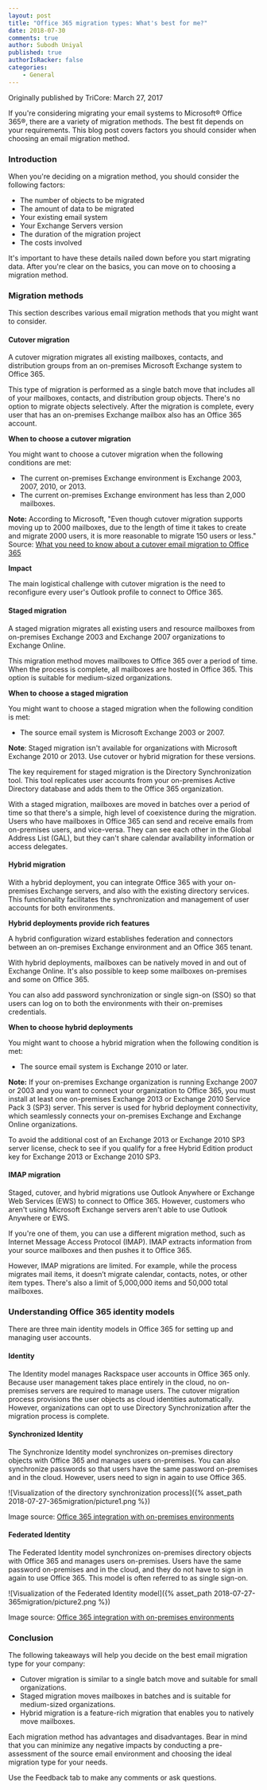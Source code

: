 ```yaml
---
layout: post
title: "Office 365 migration types: What's best for me?"
date: 2018-07-30
comments: true
author: Subodh Uniyal
published: true
authorIsRacker: false
categories:
    - General
---
```


Originally published by TriCore: March 27, 2017

If you're considering migrating your email systems to Microsoft&reg; Office
365&reg;, there are a variety of migration methods. The best fit depends on
your requirements. This blog post covers factors you should consider when
choosing an email migration method.

<!--more-->

### Introduction

When you're deciding on a migration method, you should consider the following
factors:

- The number of objects to be migrated
- The amount of data to be migrated
- Your existing email system
- Your Exchange Servers version
- The duration of the migration project
- The costs involved

It's important to have these details nailed down before you start migrating
data. After you're clear on the basics, you can move on to choosing a migration
method.

### Migration methods

This section describes various email migration methods that you might want to
consider.

#### Cutover migration

A cutover migration migrates all existing mailboxes, contacts, and
distribution groups from an on-premises Microsoft Exchange system to Office
365.

This type of migration is performed as a single batch move that includes all
of your mailboxes, contacts, and distribution group objects. There's no option
to migrate objects selectively. After the migration is complete, every user
that has an on-premises Exchange mailbox also has an Office 365 account.

**When to choose a cutover migration**

You might want to choose a cutover migration when the following conditions are
met:

- The current on-premises Exchange environment is Exchange 2003, 2007, 2010, or
  2013.
- The current on-premises Exchange environment has less than 2,000 mailboxes.

**Note:** According to Microsoft, "Even though cutover migration supports
moving up to 2000 mailboxes, due to the length of time it takes to create and
migrate 2000 users, it is more reasonable to migrate 150 users or less."
Source: [What you need to know about a cutover email migration to Office
365](https://support.office.com/en-us/article/what-you-need-to-know-about-a-cutover-email-migration-to-office-365-961978ef-f434-472d-a811-1801733869da)

**Impact**

The main logistical challenge with cutover migration is the need to
reconfigure every user's Outlook profile to connect to Office 365.

#### Staged migration

A staged migration migrates all existing users and resource mailboxes from
on-premises Exchange 2003 and Exchange 2007 organizations to Exchange Online.

This migration method moves mailboxes to Office 365 over a period of time.
When the process is complete, all mailboxes are hosted in Office 365. This
option is suitable for medium-sized organizations.

**When to choose a staged migration**

You might want to choose a staged migration when the following condition is
met:

- The source email system is Microsoft Exchange 2003 or 2007.

**Note**: Staged migration isn't available for organizations with Microsoft
Exchange 2010 or 2013. Use cutover or hybrid migration for these versions.

The key requirement for staged migration is the Directory Synchronization
tool. This tool replicates user accounts from your on-premises Active
Directory database and adds them to the Office 365 organization.

With a staged migration, mailboxes are moved in batches over a period of time
so that there's a simple, high level of coexistence during the migration.
Users who have mailboxes in Office 365 can send and receive emails from
on-premises users, and vice-versa. They can see each other in the Global
Address List (GAL), but they can't share calendar availability information or
access delegates.

#### Hybrid migration

With a hybrid deployment, you can integrate Office 365 with your on-premises
Exchange servers, and also with the existing directory services. This
functionality facilitates the synchronization and management of user accounts
for both environments.

**Hybrid deployments provide rich features**

A hybrid configuration wizard establishes federation and connectors between
an on-premises Exchange environment and an Office 365 tenant.

With hybrid deployments, mailboxes can be natively moved in and out of
Exchange Online. It's also possible to keep some mailboxes on-premises and
some on Office 365.

You can also add password synchronization or single sign-on (SSO) so that
users can log on to both the environments with their on-premises credentials.

**When to choose hybrid deployments**

You might want to choose a hybrid migration when the following condition is
met:

- The source email system is Exchange 2010 or later.

**Note:** If your on-premises Exchange organization is running Exchange 2007
or 2003 and you want to connect your organization to Office 365, you must
install at least one on-premises Exchange 2013 or Exchange 2010 Service Pack 3
(SP3) server. This server is used for hybrid deployment connectivity, which
seamlessly connects your on-premises Exchange and Exchange Online
organizations.

To avoid the additional cost of an Exchange 2013 or Exchange 2010 SP3 server
license, check to see if you qualify for a free Hybrid Edition product key for
Exchange 2013 or Exchange 2010 SP3.

#### IMAP migration

Staged, cutover, and hybrid migrations use Outlook Anywhere or Exchange Web
Services (EWS) to connect to Office 365. However, customers who aren't using
Microsoft Exchange servers aren't able to use Outlook Anywhere or EWS.

If you're one of them, you can use a different migration method, such as
Internet Message Access Protocol (IMAP). IMAP extracts information from your
source mailboxes and then pushes it to Office 365.

However, IMAP migrations are limited. For example, while the process migrates
mail items, it doesn’t migrate calendar, contacts, notes, or other item types.
There's also a limit of 5,000,000 items and 50,000 total mailboxes.

### Understanding Office 365 identity models

There are three main identity models in Office 365 for setting up and
managing user accounts.

#### Identity

The Identity model manages Rackspace user accounts in Office 365 only. Because
user management takes place entirely in the cloud, no on-premises servers are
required to manage users. The cutover migration process provisions the user
objects as cloud identities automatically. However, organizations can opt to
use Directory Synchronization after the migration process is complete.

#### Synchronized Identity

The Synchronize Identity model synchronizes on-premises directory objects with
Office 365 and manages users on-premises. You can also synchronize passwords so
that users have the same password on-premises and in the cloud. However, users
need to sign in again to use Office 365.

![Visualization of the directory synchronization process]({% asset_path 2018-07-27-365migration/picture1.png %})

Image source: [Office 365 integration with on-premises
environments](https://support.office.com/en-us/article/Office-365-integration-with-on-premises-environments-263faf8d-aa21-428b-aed3-2021837a4b65?ui=en-US&rs=en-US&ad=US)

#### Federated Identity

The Federated Identity model synchronizes on-premises directory objects with
Office 365 and manages users on-premises. Users have the same password
on-premises and in the cloud, and they do not have to sign in again to use
Office 365. This model is often referred to as single sign-on.

![Visualization of the Federated Identity model]({% asset_path 2018-07-27-365migration/picture2.png %})

Image source: [Office 365 integration with on-premises
environments](https://support.office.com/en-us/article/Office-365-integration-with-on-premises-environments-263faf8d-aa21-428b-aed3-2021837a4b65?ui=en-US&rs=en-US&ad=US)

### Conclusion

The following takeaways will help you decide on the best email migration type
for your company:

- Cutover migration is similar to a single batch move and suitable for small
  organizations.
- Staged migration moves mailboxes in batches and is suitable for medium-sized
  organizations.
- Hybrid migration is a feature-rich migration that enables you to natively
  move mailboxes.

Each migration method has advantages and disadvantages. Bear in mind that you
can minimize any negative impacts by conducting a pre-assessment of the source
email environment and choosing the ideal migration type for your needs.

Use the Feedback tab to make any comments or ask questions.
